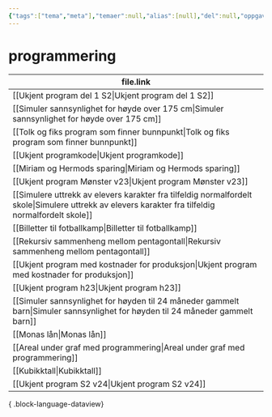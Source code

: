 ```yaml
---
{"tags":["tema","meta"],"temaer":null,"alias":[null],"del":null,"oppgave":null,"fag":null,"eksamen":null,"dg-publish":true,"title":"programmering","date":"2023-06-01","modified":"2023-06-01","permalink":"/temaer/programmering/","dgPassFrontmatter":true}
---
```



# programmering
| file.link                                                                                                                                             |
| ----------------------------------------------------------------------------------------------------------------------------------------------------- |
| [[Ukjent program del 1 S2\|Ukjent program del 1 S2]]                                                                                               |
| [[Simuler sannsynlighet for høyde over 175 cm\|Simuler sannsynlighet for høyde over 175 cm]]                                                       |
| [[Tolk og fiks program som finner bunnpunkt\|Tolk og fiks program som finner bunnpunkt]]                                                           |
| [[Ukjent programkode\|Ukjent programkode]]                                                                                                         |
| [[Miriam og Hermods sparing\|Miriam og Hermods sparing]]                                                                                           |
| [[Ukjent program Mønster v23\|Ukjent program Mønster v23]]                                                                                         |
| [[Simulere uttrekk av elevers karakter fra tilfeldig normalfordelt skole\|Simulere uttrekk av elevers karakter fra tilfeldig normalfordelt skole]] |
| [[Billetter til fotballkamp\|Billetter til fotballkamp]]                                                                                           |
| [[Rekursiv sammenheng mellom pentagontall\|Rekursiv sammenheng mellom pentagontall]]                                                               |
| [[Ukjent program med kostnader for produksjon\|Ukjent program med kostnader for produksjon]]                                                       |
| [[Ukjent program h23\|Ukjent program h23]]                                                                                                         |
| [[Simuler sannsynlighet for høyden til 24 måneder gammelt barn\|Simuler sannsynlighet for høyden til 24 måneder gammelt barn]]                     |
| [[Monas lån\|Monas lån]]                                                                                                                           |
| [[Areal under graf med programmering\|Areal under graf med programmering]]                                                                         |
| [[Kubikktall\|Kubikktall]]                                                                                                                         |
| [[Ukjent program S2 v24\|Ukjent program S2 v24]]                                                                                                   |

{ .block-language-dataview}

